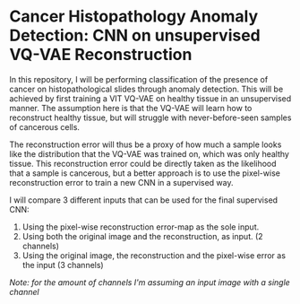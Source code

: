 # Cancer Histopathology Anomaly Detection: CNN on unsupervised VQ-VAE Reconstruction

In this repository, I will be performing classification of the presence of cancer on histopathological slides through anomaly detection. This will be achieved by first training a VIT VQ-VAE on healthy tissue in an unsupervised manner. The assumption here is that the VQ-VAE will learn how to reconstruct healthy tissue, but will struggle with never-before-seen samples of cancerous cells. 

The reconstruction error will thus be a proxy of how much a sample looks like the distribution that the VQ-VAE was trained on, which was only healthy tissue. This reconstruction error could be directly taken as the likelihood that a sample is cancerous, but a better approach is to use the pixel-wise reconstruction error to train a new CNN in a supervised way.

I will compare 3 different inputs that can be used for the final supervised CNN:
1. Using the pixel-wise reconstruction error-map as the sole input.
2. Using both the original image and the reconstruction, as input. (2 channels)
3. Using the original image, the reconstruction and the pixel-wise error as the input (3 channels)
   
*Note: for the amount of channels I'm assuming an input image with a single channel*
